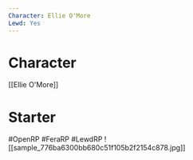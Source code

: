 ```yaml
---
Character: Ellie O'More
Lewd: Yes
---
```

# Character
[[Ellie O'More]]

# Starter


#OpenRP #FeraRP #LewdRP
![[sample_776ba6300bb680c51f105b2f2154c878.jpg]]